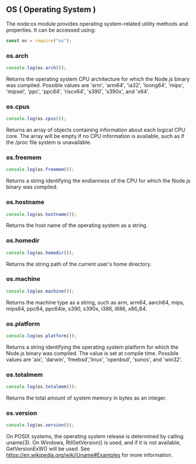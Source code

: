 ## OS ( Operating System )

The node:os module provides operating system-related utility methods and properties. It can be accessed using:

```js
const os = require("os");
```

### os.arch

```js
console.log(os.arch());
```

Returns the operating system CPU architecture for which the Node.js binary was compiled. Possible values are 'arm', 'arm64', 'ia32', 'loong64', 'mips', 'mipsel', 'ppc', 'ppc64', 'riscv64', 's390', 's390x', and 'x64'.

### os.cpus

```js
console.log(os.cpus());
```

Returns an array of objects containing information about each logical CPU core. The array will be empty if no CPU information is available, such as if the /proc file system is unavailable.

### os.freemem

```js
console.log(os.freemem());
```

Returns a string identifying the endianness of the CPU for which the Node.js binary was compiled.

### os.hostname

```js
console.log(os.hostname());
```

Returns the host name of the operating system as a string.

### os.homedir

```js
console.log(os.homedir());
```

Returns the string path of the current user's home directory.

### os.machine

```js
console.log(os.machine());
```

Returns the machine type as a string, such as arm, arm64, aarch64, mips, mips64, ppc64, ppc64le, s390, s390x, i386, i686, x86_64.

### os.platform

```js
console.log(os.platform());
```

Returns a string identifying the operating system platform for which the Node.js binary was compiled. The value is set at compile time. Possible values are 'aix', 'darwin', 'freebsd','linux', 'openbsd', 'sunos', and 'win32'.

### os.totalmem

```js
console.log(os.totalmem());
```

Returns the total amount of system memory in bytes as an integer.

### os.version

```js
console.log(os.version());
```

On POSIX systems, the operating system release is determined by calling uname(3). On Windows, RtlGetVersion() is used, and if it is not available, GetVersionExW() will be used. See https://en.wikipedia.org/wiki/Uname#Examples for more information.
